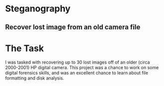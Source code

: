# Steganography
## Recover lost image from an old camera file

# The Task
I was tasked with recovering up to 30 lost images off of an older (circa 2000-2001) HP digital camera. This project was a chance to 
work on some digital forensics skills, and was an excellent chance to learn about file formatting and disk analysis.
